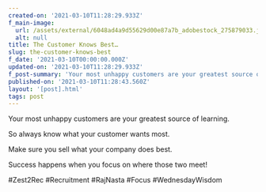 ```yaml
---
created-on: '2021-03-10T11:28:29.933Z'
f_main-image:
  url: /assets/external/6048ad4a9d55629d00e87a7b_adobestock_275879033.jpeg
  alt: null
title: The Customer Knows Best…
slug: the-customer-knows-best
f_date: '2021-03-10T00:00:00.000Z'
updated-on: '2021-03-10T11:28:29.933Z'
f_post-summary: 'Your most unhappy customers are your greatest source of learning. '
published-on: '2021-03-10T11:28:43.560Z'
layout: '[post].html'
tags: post
---
```


Your most unhappy customers are your greatest source of learning.

So always know what your customer wants most.

Make sure you sell what your company does best.

Success happens when you focus on where those two meet!

#Zest2Rec #Recruitment #RajNasta #Focus #WednesdayWisdom

‍
